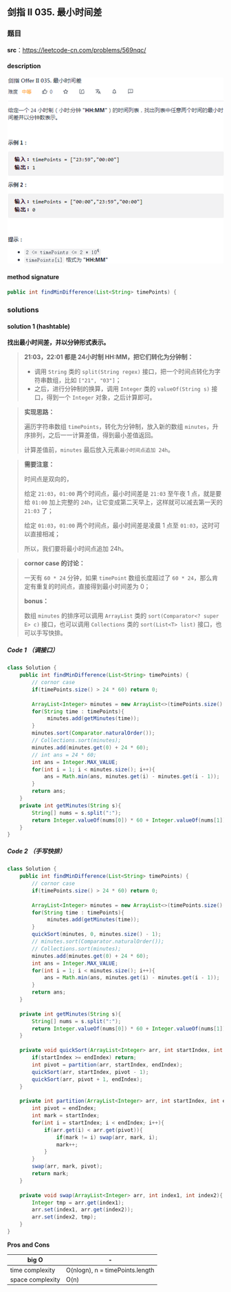 ## 剑指 II 035. 最小时间差

### 题目

**src**：https://leetcode-cn.com/problems/569nqc/

#### description

<div align="center"> <img src="../pics/labels/CIii_035.png"/> </div>

#### method signature

```java
public int findMinDifference(List<String> timePoints) {
```

### solutions

#### solution 1 (hashtable)

**找出最小时间差，并以分钟形式表示。**

> **21:03，22:01 都是 24小时制 HH:MM，把它们转化为分钟制：**
>
> * 调用 `String` 类的 `split(String regex)` 接口，把一个时间点转化为字符串数组，比如 `["21", "03"]`；
> * 之后，进行分钟制的换算，调用 `Integer` 类的 `valueOf(String s)`  接口，得到一个 `Integer` 对象，之后计算即可。

> **实现思路：**
>
> 遍历字符串数组 `timePoints`，转化为分钟制，放入新的数组 `minutes`，升序排列，之后一一计算差值，得到最小差值返回。
>
> 计算差值前，`minutes` 最后放入元素`最小时间点追加 24h`。

> **需要注意：**
>
> 时间点是双向的，
>
> 给定 `21:03`，`01:00` 两个时间点，最小时间差是 `21:03` 至午夜 1 点，就是要给 `01:00` 加上完整的 `24h`，让它变成第二天早上，这样就可以减去第一天的 `21:03` 了；
>
> 给定 `01:03`，`01:00` 两个时间点，最小时间差是凌晨 1 点至 `01:03`，这时可以直接相减；
>
> 所以，我们要将最小时间点追加 24h。

> **cornor case 的讨论：**
>
> 一天有 `60 * 24` 分钟，如果 `timePoint` 数组长度超过了 `60 * 24`，那么肯定有重复的时间点，直接得到最小时间差为 0；
>
> **bonus：**
>
> 数组 `minutes` 的排序可以调用 `ArrayList` 类的 `sort(Comparator<? super E> c)` 接口，也可以调用 `Collections` 类的 `sort(List<T> list)` 接口，也可以手写快排。



##### *Code 1 （调接口）*

```java
class Solution {
    public int findMinDifference(List<String> timePoints) {
        // cornor case
        if(timePoints.size() > 24 * 60) return 0;
        
        ArrayList<Integer> minutes = new ArrayList<>(timePoints.size() + 1);
        for(String time : timePoints){
             minutes.add(getMinutes(time));
        }
        minutes.sort(Comparator.naturalOrder());
        // Collections.sort(minutes);
        minutes.add(minutes.get(0) + 24 * 60);
        // int ans = 24 * 60;
        int ans = Integer.MAX_VALUE;
        for(int i = 1; i < minutes.size(); i++){
            ans = Math.min(ans, minutes.get(i) - minutes.get(i - 1));
        }
        return ans;
    }
    private int getMinutes(String s){
        String[] nums = s.split(":");
        return Integer.valueOf(nums[0]) * 60 + Integer.valueOf(nums[1]) * 1;
    }
}
```



##### *Code 2 （手写快排）*

```java
class Solution {
    public int findMinDifference(List<String> timePoints) {
        // cornor case
        if(timePoints.size() > 24 * 60) return 0;
        
        ArrayList<Integer> minutes = new ArrayList<>(timePoints.size() + 1);
        for(String time : timePoints){
             minutes.add(getMinutes(time));
        }
        quickSort(minutes, 0, minutes.size() - 1);
        // minutes.sort(Comparator.naturalOrder());
        // Collections.sort(minutes);
        minutes.add(minutes.get(0) + 24 * 60);
        int ans = Integer.MAX_VALUE;
        for(int i = 1; i < minutes.size(); i++){
            ans = Math.min(ans, minutes.get(i) - minutes.get(i - 1));
        }
        return ans;
    }

    private int getMinutes(String s){
        String[] nums = s.split(":");
        return Integer.valueOf(nums[0]) * 60 + Integer.valueOf(nums[1]) * 1;
    }

    private void quickSort(ArrayList<Integer> arr, int startIndex, int endIndex){
        if(startIndex >= endIndex) return;
        int pivot = partition(arr, startIndex, endIndex);
        quickSort(arr, startIndex, pivot - 1);
        quickSort(arr, pivot + 1, endIndex);
    }

    private int partition(ArrayList<Integer> arr, int startIndex, int endIndex){
        int pivot = endIndex;
        int mark = startIndex;
        for(int i = startIndex; i < endIndex; i++){
            if(arr.get(i) < arr.get(pivot)){
                if(mark != i) swap(arr, mark, i);
                mark++;
            }
        }
        swap(arr, mark, pivot);
        return mark;
    }
    
    private void swap(ArrayList<Integer> arr, int index1, int index2){
        Integer tmp = arr.get(index1);
        arr.set(index1, arr.get(index2));
        arr.set(index2, tmp);
    }
}
```

**Pros and Cons**

| big O            | -                               |
| ---------------- | ------------------------------- |
| time complexity  | O(nlogn), n = timePoints.length |
| space complexity | O(n)                            |



